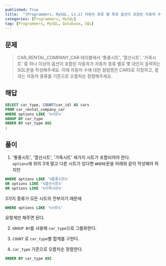 ```yaml
---
published: True
title:  "[Programmers, MySQL, Lv.2] 자동차 종류 별 특정 옵션이 포함된 자동차 수 구하기"
categories: [Programmers, MySQL]
tag: [Programmers, MySQL, Database, SQL]
---
```


## 문제

> CAR_RENTAL_COMPANY_CAR 테이블에서 '통풍시트', '열선시트', '가죽시트' 중 하나 이상의 옵션이 포함된 자동차가 자동차 종류 별로 몇 대인지 출력하는 SQL문을 작성해주세요. 이때 자동차 수에 대한 컬럼명은 CARS로 지정하고, 결과는 자동차 종류를 기준으로 오름차순 정렬해주세요.

## 해답

```sql
SELECT car_type, COUNT(car_id) AS cars
FROM car_rental_company_car
WHERE options LIKE '%시트%'
GROUP BY car_type
ORDER BY car_type ASC
;
```

## 풀이

1. '통풍시트', '열선시트', '가죽시트' 세가지 시트가 포함되어야 한다.  
```options```에 위의 3개 말고 다른 시트가 있다면 ```WHERE```문을 아래와 같이 작성해야 하지만  
```sql
WHERE options LIKE '%통풍시트%'
OR options LIKE '%열선시트%'
OR options LIKE '%가죽시트%'
```  
3가지 종류가 모든 시트의 전부이기 때문에  
```sql
WHERE options LIKE '%시트%'
```   
요렇게만 해주면 된다.  

2. ```GROUP BY```를 사용해 ```car_type```으로 그룹화한다.  

3. ```COUNT``` 로 ```car_type```별 합계를 구한다.  

4. ```car_type``` 기준으로 오름차순 정렬한다.  
```sql
ORDER BY car_type ASC
```